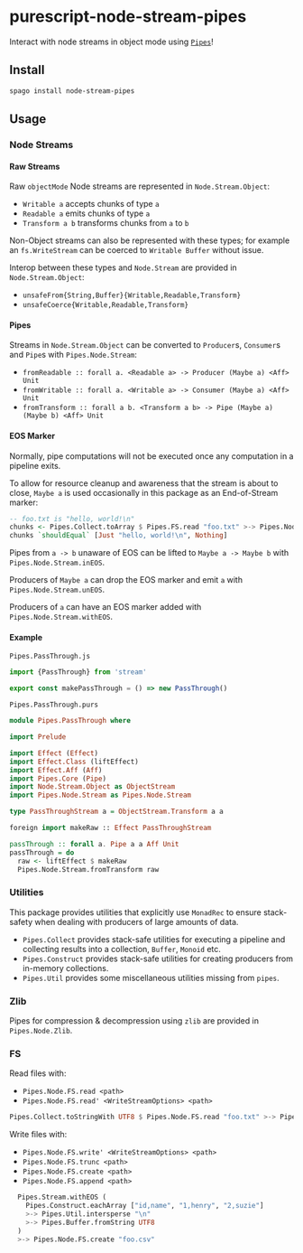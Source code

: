 # purescript-node-stream-pipes

Interact with node streams in object mode using [`Pipes`]!

## Install
```bash
spago install node-stream-pipes
```

## Usage
### Node Streams
#### Raw Streams
Raw `objectMode` Node streams are represented in `Node.Stream.Object`:
 - `Writable a` accepts chunks of type `a`
 - `Readable a` emits chunks of type `a`
 - `Transform a b` transforms chunks from `a` to `b`

Non-Object streams can also be represented with these types; for example an `fs.WriteStream`
can be coerced to `Writable Buffer` without issue.

Interop between these types and `Node.Stream` are provided in `Node.Stream.Object`:
- `unsafeFrom{String,Buffer}{Writable,Readable,Transform}`
- `unsafeCoerce{Writable,Readable,Transform}`

#### Pipes
Streams in `Node.Stream.Object` can be converted to `Producer`s, `Consumer`s and `Pipe`s with `Pipes.Node.Stream`:
 - `fromReadable :: forall a. <Readable a> -> Producer (Maybe a) <Aff> Unit`
 - `fromWritable :: forall a. <Writable a> -> Consumer (Maybe a) <Aff> Unit`
 - `fromTransform :: forall a b. <Transform a b> -> Pipe (Maybe a) (Maybe b) <Aff> Unit`

#### EOS Marker
Normally, pipe computations will not be executed once any computation in a pipeline exits.

To allow for resource cleanup and awareness that the stream is about to close,
`Maybe a` is used occasionally in this package as an End-of-Stream marker:

```purescript
-- foo.txt is "hello, world!\n"
chunks <- Pipes.Collect.toArray $ Pipes.FS.read "foo.txt" >-> Pipes.Node.Stream.inEOS (Pipes.Buffer.toString UTF8)
chunks `shouldEqual` [Just "hello, world!\n", Nothing]
```

Pipes from `a -> b` unaware of EOS can be lifted to `Maybe a -> Maybe b` with `Pipes.Node.Stream.inEOS`.

Producers of `Maybe a` can drop the EOS marker and emit `a` with `Pipes.Node.Stream.unEOS`.

Producers of `a` can have an EOS marker added with `Pipes.Node.Stream.withEOS`.

#### Example
`Pipes.PassThrough.js`
```javascript
import {PassThrough} from 'stream'

export const makePassThrough = () => new PassThrough()
```

`Pipes.PassThrough.purs`
```purescript
module Pipes.PassThrough where

import Prelude

import Effect (Effect)
import Effect.Class (liftEffect)
import Effect.Aff (Aff)
import Pipes.Core (Pipe)
import Node.Stream.Object as ObjectStream
import Pipes.Node.Stream as Pipes.Node.Stream

type PassThroughStream a = ObjectStream.Transform a a

foreign import makeRaw :: Effect PassThroughStream

passThrough :: forall a. Pipe a a Aff Unit
passThrough = do
  raw <- liftEffect $ makeRaw
  Pipes.Node.Stream.fromTransform raw
```

### Utilities
This package provides utilities that explicitly use `MonadRec` to ensure stack-safety
when dealing with producers of large amounts of data.

- `Pipes.Collect` provides stack-safe utilities for executing a pipeline and collecting results into a collection, `Buffer`, `Monoid` etc.
- `Pipes.Construct` provides stack-safe utilities for creating producers from in-memory collections.
- `Pipes.Util` provides some miscellaneous utilities missing from `pipes`.

### Zlib
Pipes for compression & decompression using `zlib` are provided in `Pipes.Node.Zlib`.

### FS
Read files with:
- `Pipes.Node.FS.read <path>`
- `Pipes.Node.FS.read' <WriteStreamOptions> <path>`

```purescript
Pipes.Collect.toStringWith UTF8 $ Pipes.Node.FS.read "foo.txt" >-> Pipes.Stream.unEOS
```

Write files with:
 - `Pipes.Node.FS.write' <WriteStreamOptions> <path>`
 - `Pipes.Node.FS.trunc <path>`
 - `Pipes.Node.FS.create <path>`
 - `Pipes.Node.FS.append <path>`

```purescript
  Pipes.Stream.withEOS (
    Pipes.Construct.eachArray ["id,name", "1,henry", "2,suzie"]
    >-> Pipes.Util.intersperse "\n"
    >-> Pipes.Buffer.fromString UTF8
  )
  >-> Pipes.Node.FS.create "foo.csv"
```

[`Pipes`]: https://pursuit.purescript.org/packages/purescript-pipes/8.0.0
